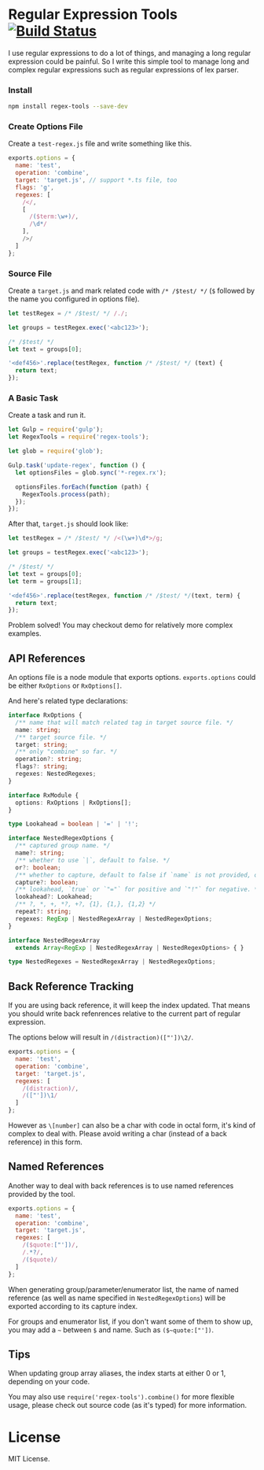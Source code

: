 # Regular Expression Tools [![Build Status](https://travis-ci.org/vilic/regex-tools.svg)](https://travis-ci.org/vilic/regex-tools)

I use regular expressions to do a lot of things, and managing a long regular expression could be painful.
So I write this simple tool to manage long and complex regular expressions such as regular expressions of lex parser.

### Install

```sh
npm install regex-tools --save-dev
```

### Create Options File

Create a `test-regex.js` file and write something like this.

```javascript
exports.options = {
  name: 'test',
  operation: 'combine',
  target: 'target.js', // support *.ts file, too
  flags: 'g',
  regexes: [
    /</,
    [
      /($term:\w+)/,
      /\d*/
    ],
    />/
  ]
};
```

### Source File

Create a `target.js` and mark related code with `/* /$test/ */` (`$` followed by the name you configured in options file).

```typescript
let testRegex = /* /$test/ */ /./;

let groups = testRegex.exec('<abc123>');

/* /$test/ */
let text = groups[0];

'<def456>'.replace(testRegex, function /* /$test/ */ (text) {
  return text;
});
```

### A Basic Task

Create a task and run it.

```javascript
let Gulp = require('gulp');
let RegexTools = require('regex-tools');

let glob = require('glob');

Gulp.task('update-regex', function () {
  let optionsFiles = glob.sync('*-regex.rx');

  optionsFiles.forEach(function (path) {
    RegexTools.process(path);
  });
});
```

After that, `target.js` should look like:

```javascript
let testRegex = /* /$test/ */ /<(\w+)\d*>/g;

let groups = testRegex.exec('<abc123>');

/* /$test/ */
let text = groups[0];
let term = groups[1];

'<def456>'.replace(testRegex, function /* /$test/ */(text, term) {
  return text;
});
```

Problem solved! You may checkout demo for relatively more complex examples.

## API References

An options file is a node module that exports options. `exports.options` could be either `RxOptions` or `RxOptions[]`.

And here's related type declarations:

```typescript
interface RxOptions {
  /** name that will match related tag in target source file. */
  name: string;
  /** target source file. */
  target: string;
  /** only "combine" so far. */
  operation?: string;
  flags?: string;
  regexes: NestedRegexes;
}

interface RxModule {
  options: RxOptions | RxOptions[];
}

type Lookahead = boolean | '=' | '!';

interface NestedRegexOptions {
  /** captured group name. */
  name?: string;
  /** whether to use `|`, default to false. */
  or?: boolean;
  /** whether to capture, default to false if `name` is not provided, otherwise true. */
  capture?: boolean;
  /** lookahead, `true` or `"="` for positive and `"!"` for negative. */
  lookahead?: Lookahead;
  /** ?, *, +, *?, +?, {1}, {1,}, {1,2} */
  repeat?: string;
  regexes: RegExp | NestedRegexArray | NestedRegexOptions;
}

interface NestedRegexArray
  extends Array<RegExp | NestedRegexArray | NestedRegexOptions> { }

type NestedRegexes = NestedRegexArray | NestedRegexOptions;
```

## Back Reference Tracking

If you are using back reference, it will keep the index updated. That means you should write back refenrences relative to the current part of regular expression.

The options below will result in `/(distraction)(["'])\2/`.

```js
exports.options = {
  name: 'test',
  operation: 'combine',
  target: 'target.js',
  regexes: [
    /(distraction)/,
    /(["'])\1/
  ]
};
```

However as `\[number]` can also be a char with code in octal form, it's kind of complex to deal with. Please avoid writing a char (instead of a back reference) in this form.

## Named References

Another way to deal with back references is to use named references provided by the tool.

```js
exports.options = {
  name: 'test',
  operation: 'combine',
  target: 'target.js',
  regexes: [
    /($quote:["'])/,
    /.*?/,
    /($quote)/
  ]
};
```

When generating group/parameter/enumerator list, the name of named reference (as well as name specified in `NestedRegexOptions`) will be exported according to its capture index.

For groups and enumerator list, if you don't want some of them to show up, you may add a `~` between `$` and name. Such as `($~quote:["'])`.

## Tips

When updating group array aliases, the index starts at either 0 or 1, depending on your code.

You may also use `require('regex-tools').combine()` for more flexible usage, please check out source code (as it's typed) for more information.

# License

MIT License.
